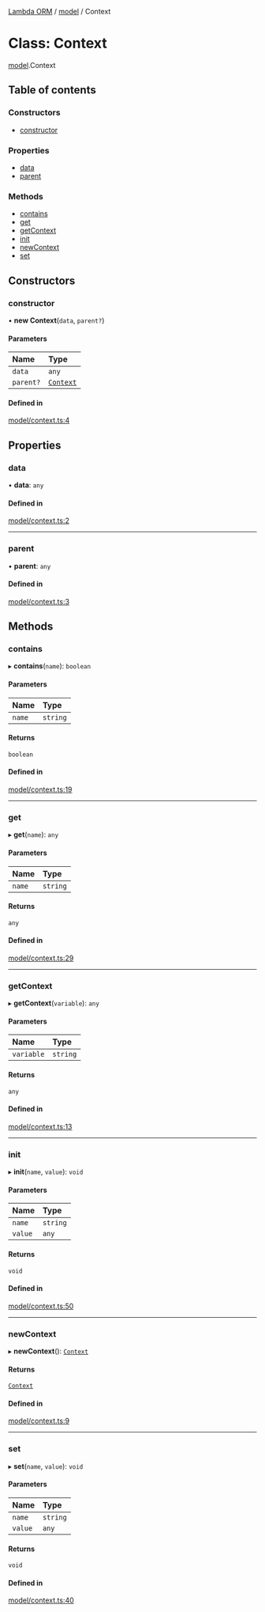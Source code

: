 [Lambda ORM](../README.md) / [model](../modules/model.md) / Context

# Class: Context

[model](../modules/model.md).Context

## Table of contents

### Constructors

- [constructor](model.Context.md#constructor)

### Properties

- [data](model.Context.md#data)
- [parent](model.Context.md#parent)

### Methods

- [contains](model.Context.md#contains)
- [get](model.Context.md#get)
- [getContext](model.Context.md#getcontext)
- [init](model.Context.md#init)
- [newContext](model.Context.md#newcontext)
- [set](model.Context.md#set)

## Constructors

### constructor

• **new Context**(`data`, `parent?`)

#### Parameters

| Name | Type |
| :------ | :------ |
| `data` | `any` |
| `parent?` | [`Context`](model.Context.md) |

#### Defined in

[model/context.ts:4](https://github.com/FlavioLionelRita/lambda-orm/blob/daf3ab1/src/orm/model/context.ts#L4)

## Properties

### data

• **data**: `any`

#### Defined in

[model/context.ts:2](https://github.com/FlavioLionelRita/lambda-orm/blob/daf3ab1/src/orm/model/context.ts#L2)

___

### parent

• **parent**: `any`

#### Defined in

[model/context.ts:3](https://github.com/FlavioLionelRita/lambda-orm/blob/daf3ab1/src/orm/model/context.ts#L3)

## Methods

### contains

▸ **contains**(`name`): `boolean`

#### Parameters

| Name | Type |
| :------ | :------ |
| `name` | `string` |

#### Returns

`boolean`

#### Defined in

[model/context.ts:19](https://github.com/FlavioLionelRita/lambda-orm/blob/daf3ab1/src/orm/model/context.ts#L19)

___

### get

▸ **get**(`name`): `any`

#### Parameters

| Name | Type |
| :------ | :------ |
| `name` | `string` |

#### Returns

`any`

#### Defined in

[model/context.ts:29](https://github.com/FlavioLionelRita/lambda-orm/blob/daf3ab1/src/orm/model/context.ts#L29)

___

### getContext

▸ **getContext**(`variable`): `any`

#### Parameters

| Name | Type |
| :------ | :------ |
| `variable` | `string` |

#### Returns

`any`

#### Defined in

[model/context.ts:13](https://github.com/FlavioLionelRita/lambda-orm/blob/daf3ab1/src/orm/model/context.ts#L13)

___

### init

▸ **init**(`name`, `value`): `void`

#### Parameters

| Name | Type |
| :------ | :------ |
| `name` | `string` |
| `value` | `any` |

#### Returns

`void`

#### Defined in

[model/context.ts:50](https://github.com/FlavioLionelRita/lambda-orm/blob/daf3ab1/src/orm/model/context.ts#L50)

___

### newContext

▸ **newContext**(): [`Context`](model.Context.md)

#### Returns

[`Context`](model.Context.md)

#### Defined in

[model/context.ts:9](https://github.com/FlavioLionelRita/lambda-orm/blob/daf3ab1/src/orm/model/context.ts#L9)

___

### set

▸ **set**(`name`, `value`): `void`

#### Parameters

| Name | Type |
| :------ | :------ |
| `name` | `string` |
| `value` | `any` |

#### Returns

`void`

#### Defined in

[model/context.ts:40](https://github.com/FlavioLionelRita/lambda-orm/blob/daf3ab1/src/orm/model/context.ts#L40)
